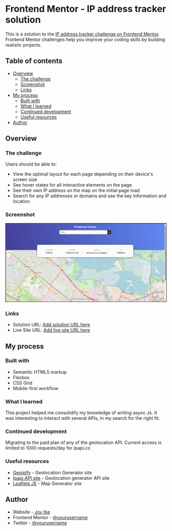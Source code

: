 # Frontend Mentor - IP address tracker solution

This is a solution to the [IP address tracker challenge on Frontend Mentor](https://www.frontendmentor.io/challenges/ip-address-tracker-I8-0yYAH0). Frontend Mentor challenges help you improve your coding skills by building realistic projects. 

## Table of contents

- [Overview](#overview)
  - [The challenge](#the-challenge)
  - [Screenshot](#screenshot)
  - [Links](#links)
- [My process](#my-process)
  - [Built with](#built-with)
  - [What I learned](#what-i-learned)
  - [Continued development](#continued-development)
  - [Useful resources](#useful-resources)
- [Author](#author)


## Overview

### The challenge

Users should be able to:

- View the optimal layout for each page depending on their device's screen size
- See hover states for all interactive elements on the page
- See their own IP address on the map on the initial page load
- Search for any IP addresses or domains and see the key information and location

### Screenshot

![](./screenshots/ip-tracker.png)

### Links

- Solution URL: [Add solution URL here](https://your-solution-url.com)
- Live Site URL: [Add live site URL here](https://fem-ip-address-tracker-r8j5.vercel.app/)

## My process

### Built with

- Semantic HTML5 markup
- Flexbox
- CSS Grid
- Mobile-first workflow


### What I learned
This project helped me consolidify my knowledge of writing async Js. It was interesting to interact with several APIs, in my search for the right fit.


### Continued development

Migrating to the paid plan of any of the geolocation API. Current access is limited to 1000 requests/day for ipapi.co



### Useful resources

- [Geoipify](https://geo.ipify.org/) - Geolocation Generator site
- [Ipapi API site](https://ipapi.co) - Geolocation generator API site
- [Leaflets JS](https://leafletjs.com/) - Map Generator site

## Author

- Website - [Joy Ibe](https://www.joy-ibe-daflusher.vercel.app)
- Frontend Mentor - [@yourusername](https://www.frontendmentor.io/profile/DaFlusher)
- Twitter - [@yourusername](https://www.twitter.com/@Joyibe17)